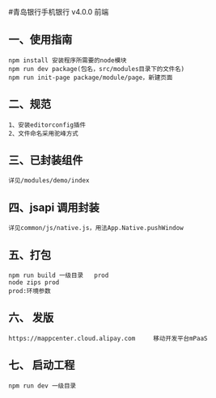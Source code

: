 #青岛银行手机银行 v4.0.0 前端

## 一、使用指南

    npm install 安装程序所需要的node模块
    npm run dev package(包名，src/modules目录下的文件名)
    npm run init-page package/module/page，新建页面

## 二、规范

    1、安装editorconfig插件
    2、文件命名采用驼峰方式

## 三、已封装组件

    详见/modules/demo/index

## 四、jsapi 调用封装

    详见common/js/native.js，用法App.Native.pushWindow

## 五、打包

    npm run build 一级目录   prod
    node zips prod
    prod:环境参数

## 六、 发版

    https://mappcenter.cloud.alipay.com     移动开发平台mPaaS

## 七、 启动工程

    npm run dev 一级目录
